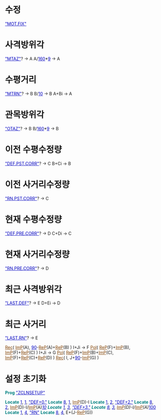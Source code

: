 
# 수정
<span style="color:#0000c0;text-decoration:underline;">&quot;MOT.FIX&quot;</span>

# 사격방위각
<span style="color:#0000c0;text-decoration:underline;">&quot;MTAZ&quot;</span>? -&gt; A
A/<span style="color:#0000c0;text-decoration:underline;">160</span>*<span style="color:#0000c0;text-decoration:underline;">9</span> -&gt; A

# 수평거리
<span style="color:#0000c0;text-decoration:underline;">&quot;MTRN&quot;</span>? -&gt; B
B/<span style="color:#0000c0;text-decoration:underline;">10</span> -&gt; B
A+Bi -&gt; A

# 관목방위각
<span style="color:#0000c0;text-decoration:underline;">&quot;OTAZ&quot;</span>? -&gt; B
B/<span style="color:#0000c0;text-decoration:underline;">160</span>*<span style="color:#0000c0;text-decoration:underline;">9</span> -&gt; B

# 이전 수평수정량
<span style="color:#0000c0;text-decoration:underline;">&quot;DEF.PST.CORR&quot;</span>? -&gt; C
B+Ci -&gt; B

# 이전 사거리수정량
<span style="color:#0000c0;text-decoration:underline;">&quot;RN.PST.CORR&quot;</span>? -&gt; C

# 현재 수평수정량
<span style="color:#0000c0;text-decoration:underline;">&quot;DEF.PRE.CORR&quot;</span>? -&gt; D
C+Di -&gt; C

# 현재 사거리수정량
<span style="color:#0000c0;text-decoration:underline;">&quot;RN.PRE.CORR&quot;</span>? -&gt; D

# 최근 사격방위각
<span style="color:#0000c0;text-decoration:underline;">&quot;LAST.DEF&quot;</span>? -&gt; E
D+Ei -&gt; D

# 최근 사거리
<span style="color:#0000c0;text-decoration:underline;">&quot;LAST.RN&quot;</span>? -&gt; E

<span style="color:#804000;text-decoration:underline;">Rec</span>(
    <span style="color:#804000;text-decoration:underline;">ImP</span>(A),
    <span style="color:#0000c0;text-decoration:underline;">90</span>-<span style="color:#804000;text-decoration:underline;">ReP</span>(A)+<span style="color:#804000;text-decoration:underline;">ReP</span>(B)
)
I+Ji -&gt; F
<span style="color:#804000;text-decoration:underline;">Pol</span>(
    <span style="color:#804000;text-decoration:underline;">ReP</span>(F)+<span style="color:#804000;text-decoration:underline;">ImP</span>(B),
    <span style="color:#804000;text-decoration:underline;">ImP</span>(F)+<span style="color:#804000;text-decoration:underline;">ReP</span>(C)
)
I+Ji -&gt; G
<span style="color:#804000;text-decoration:underline;">Pol</span>(
    <span style="color:#804000;text-decoration:underline;">ReP</span>(F)+<span style="color:#804000;text-decoration:underline;">ImP</span>(B)+<span style="color:#804000;text-decoration:underline;">ImP</span>(C),
    <span style="color:#804000;text-decoration:underline;">ImP</span>(F)+<span style="color:#804000;text-decoration:underline;">ReP</span>(C)+<span style="color:#804000;text-decoration:underline;">ReP</span>(D)
)
<span style="color:#804000;text-decoration:underline;">Rec</span>(
    I,
    J+<span style="color:#0000c0;text-decoration:underline;">90</span>-<span style="color:#804000;text-decoration:underline;">ImP</span>(G)
)

# 설정 초기화
<span style="color:#008080;font-weight:bold;">Prog</span> <span style="color:#0000c0;text-decoration:underline;">&quot;ZCLNSETUP&quot;</span>

<span style="color:#008080;font-weight:bold;">Locate</span> <span style="color:#0000c0;text-decoration:underline;">1</span>, <span style="color:#0000c0;text-decoration:underline;">1</span>, <span style="color:#0000c0;text-decoration:underline;">&quot;DEF+0.&quot;</span>
<span style="color:#008080;font-weight:bold;">Locate</span> <span style="color:#0000c0;text-decoration:underline;">8</span>, <span style="color:#0000c0;text-decoration:underline;">1</span>, <span style="color:#804000;text-decoration:underline;">ImP</span>(D)-I
<span style="color:#008080;font-weight:bold;">Locate</span> <span style="color:#0000c0;text-decoration:underline;">1</span>, <span style="color:#0000c0;text-decoration:underline;">2</span>, <span style="color:#0000c0;text-decoration:underline;">&quot;DEF+2.&quot;</span>
<span style="color:#008080;font-weight:bold;">Locate</span> <span style="color:#0000c0;text-decoration:underline;">8</span>, <span style="color:#0000c0;text-decoration:underline;">2</span>, <span style="color:#804000;text-decoration:underline;">ImP</span>(D)-I/<span style="color:#804000;text-decoration:underline;">ImP</span>(A)*<span style="color:#0000c0;text-decoration:underline;">10</span>
<span style="color:#008080;font-weight:bold;">Locate</span> <span style="color:#0000c0;text-decoration:underline;">1</span>, <span style="color:#0000c0;text-decoration:underline;">3</span>, <span style="color:#0000c0;text-decoration:underline;">&quot;DEF+3.&quot;</span>
<span style="color:#008080;font-weight:bold;">Locate</span> <span style="color:#0000c0;text-decoration:underline;">8</span>, <span style="color:#0000c0;text-decoration:underline;">3</span>, <span style="color:#804000;text-decoration:underline;">ImP</span>(D)-I/<span style="color:#804000;text-decoration:underline;">ImP</span>(A)*<span style="color:#0000c0;text-decoration:underline;">100</span>
<span style="color:#008080;font-weight:bold;">Locate</span> <span style="color:#0000c0;text-decoration:underline;">1</span>, <span style="color:#0000c0;text-decoration:underline;">4</span>, <span style="color:#0000c0;text-decoration:underline;">&quot;RN&quot;</span>
<span style="color:#008080;font-weight:bold;">Locate</span> <span style="color:#0000c0;text-decoration:underline;">8</span>, <span style="color:#0000c0;text-decoration:underline;">4</span>, E+(J-<span style="color:#804000;text-decoration:underline;">ReP</span>(G))
